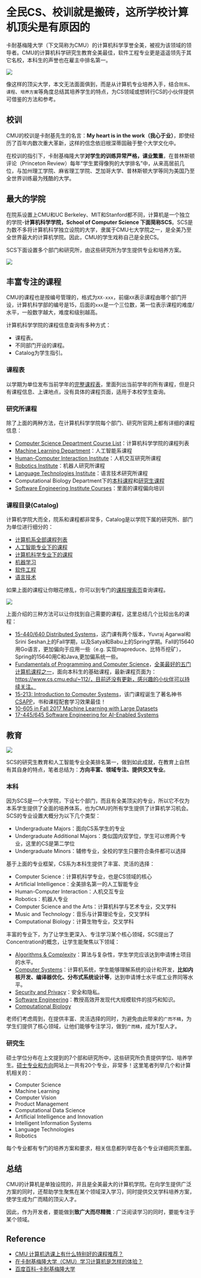 # 全民CS、校训就是搬砖，这所学校计算机顶尖是有原因的
卡耐基梅隆大学（下文简称为CMU）的计算机科学享誉全美，被视为该领域的领导者。CMU的计算机科学研究生教育全美最佳，软件工程专业更是遥遥领先于其它名校，本科生的声誉也在雇主中排名第一。

![](https://raw.githubusercontent.com/adolphlwq/osshub/master/oss/blog/2019/08/cmu_dragon.png)

像这样的顶尖大学，本文无法面面俱到，而是从计算机专业培养入手，结合`院系`、`课程`、`培养方案`等角度总结其培养学生的特点，为CS领域或想转行CS的小伙伴提供可借鉴的方法和参考。

## 校训
CMU的校训是卡耐基先生的名言：**My heart is in the work（我心于业）**，即使经历了百年内数次重大革新，这样的信念依旧根深蒂固融于整个大学文化中。

在校训的指引下，卡耐基梅隆大学**对学生的训练异常严格，课业繁重**，在普林斯顿评论（Princeton Review）每年“学生累得像狗的大学排名”中，从来高居前几位，与加州理工学院、麻省理工学院、芝加哥大学、普林斯顿大学等同为美国乃至全世界训练最为残酷的大学。

## 最大的学院
在院系设置上CMU和UC Berkeley、MIT和Stanford都不同，计算机是一个独立的学院-**计算机科学学院，School of Computer Science 下面简称SCS**。SCS是为数不多将计算机科学独立设院的大学，隶属于CMU七大学院之一，是全美乃至全世界最大的计算机学院。因此，CMU的学生戏称自己是全民CS。

SCS下面设置多个部门和研究所，由这些研究所为学生提供专业和培养方案。

![](https://raw.githubusercontent.com/adolphlwq/osshub/master/oss/blog/2019/08/cmu_cs_arch.png)

## 丰富专注的课程
CMU的课程也是按编号管理的，格式为`XX-xxx`，前缀`XX`表示课程由哪个部门开设，计算机科学部的编号是15，后面的`xxx`是一个三位数，第一位表示课程的难度/水平，一般数字越大，难度和级别越高。

计算机科学学院的课程信息查询有多种方式：
- 课程表。
- 不同部门开设的课程。
- Catalog为学生指引。

### 课程表
以学期为单位发布当前学年的[完整课程表](https://enr-apps.as.cmu.edu/open/SOC/SOCServlet/completeSchedule)，里面列出当前学年的所有课程，但是只有课程信息、上课地点，没有具体的课程页面，适用于本校学生查询。

### 研究所课程
除了上面的两种方法，在计算机科学学院每个部门、研究所官网上都有详细的课程信息：
- [Computer Science Department Course List](https://csd.cmu.edu/course-profiles/csd-course-list)：计算机科学学院的课程列表
- [Machine Learning Department](https://www.ml.cmu.edu/academics/classes.html)：人工智能系课程
- [Human-Computer Interaction Institute](https://hcii.cmu.edu/academics/courses)：人机交互研究所课程
- [Robotics Institute](https://www.ri.cmu.edu/education/courses/)：机器人研究所课程
- [Language Technologies Institute](https://www.lti.cs.cmu.edu/learn)：语言技术研究所课程
- Computational Biology Department下的[本科课程](http://www.cbd.cmu.edu/education/undergraduate-courses/)和[研究生课程](http://www.cbd.cmu.edu/courses-offered/graduate-courses/)
- [Software Engineering Institute Courses](https://www.sei.cmu.edu/education-outreach/courses/index.cfm)：里面的课程偏向培训

### 课程目录(Catalog)
计算机学院大而全，院系和课程都非常多，Catalog是以学院下属的研究所、部门为单位进行细分的：
- [计算机系全部课程列表](http://coursecatalog.web.cmu.edu/schools-colleges/schoolofcomputerscience/courses/)
- [人工智能专业下的课程](http://coursecatalog.web.cmu.edu/schools-colleges/schoolofcomputerscience/artificialintelligence/#curriculumtextcontainer)
- [计算机科学专业下的课程](http://coursecatalog.web.cmu.edu/schools-colleges/schoolofcomputerscience/undergraduatecomputerscience/#bscurriculumtextcontainer)
- [机器学习](http://coursecatalog.web.cmu.edu/schools-colleges/schoolofcomputerscience/addlmajorsminors/#machinelearningminortextcontainer)
- [软件工程](http://coursecatalog.web.cmu.edu/schools-colleges/schoolofcomputerscience/addlmajorsminors/#softwareengineeringminortextcontainer)
- [语言技术](http://coursecatalog.web.cmu.edu/schools-colleges/schoolofcomputerscience/addlmajorsminors/#languagetechnologiesminortextcontainer)

如果上面的课程让你眼花缭乱，你可以到专门的[课程搜索页](http://coursecatalog.web.cmu.edu/course-search/)查询课程。

![](https://raw.githubusercontent.com/adolphlwq/osshub/master/oss/blog/2019/08/cmu_course_search.png)

上面介绍的三种方法可以让你找到自己需要的课程，这里总结几个比较出名的课程：
- [15-440/640 Distributed Systems](https://csd.cmu.edu/course-profiles/15-440_640-distributed-systems)，这门课有两个版本，Yuvraj Agarwal和Srini Seshan上的Fall学期，以及Satya和Babu上的Spring学期。Fall的15640用Go语言，更加偏向于应用一些（e.g. 实现mapreduce、比特币挖矿），Spring的15640用C和Java,更加偏系统一些。
- [Fundamentals of Programming and Computer Science](https://www.cs.cmu.edu/~112n18/)，[全美最好的五门计算机课程之一](https://www.bloomberg.com/news/articles/2015-06-11/five-of-the-best-computer-science-classes-in-the-country)，面向本科生的基础课程，最新课程页面为：https://www.cs.cmu.edu/~112/，目前还没有更新，感兴趣的小伙伴可以持续关注。
- [15-213: Introduction to Computer Systems](https://www.cs.cmu.edu/~213/)，该门课程诞生了著名神书[CSAPP](https://csapp.cs.cmu.edu/)，书和课程配套学习效果最佳！
- [10-605 in Fall 2017 Machine Learning with Large Datasets](http://curtis.ml.cmu.edu/w/courses/index.php/Machine_Learning_with_Large_Datasets_10-605_in_Fall_2017)
- [17-445/645 Software Engineering for AI-Enabled Systems](https://ckaestne.github.io/seai/)

## 教育
![](https://raw.githubusercontent.com/adolphlwq/osshub/master/oss/blog/2019/08/cmu_rank.png)

SCS的研究生教育和人工智能专业全美排名第一，做到如此成就，在教育上自然有其自身的特点，笔者总结为：**方向丰富、领域专注、提供交叉专业**。

### 本科
因为SCS是一个大学院，下设七个部门，而且有全美顶尖的专业，所以它不仅为本系学生提供了全面的培养体系，也为CMU的所有学生提供了计算机学习机会。SCS的专业设置大概分为以下几个类型：
- Undergraduate Majors：面向CS系学生的专业
- Undergraduate Additional Majors：类似国内双学位，学生可以修两个专业，这里的CS是第二学位
- Undergraduate Minors：辅修专业，全校的学生只要符合条件都可以选择

基于上面的专业框架，CS系为本科生提供了丰富、灵活的选择：
- Computer Science：计算机科学专业，也是CS领域的核心
- Artificial Intelligence：全美排名第一的人工智能专业
- Human-Computer Interaction：人机交互专业
- Robotics：机器人专业
- Computer Science and the Arts：计算机科学与艺术专业，交叉学科
- Music and Technology：音乐与计算理论专业，交叉学科
- Computational Biology：计算生物专业，交叉学科

丰富的专业下，为了让学生更深入、专注学习某个核心领域，SCS提出了Concentration的概念，让学生能聚焦以下领域：
- [Algorithms & Complexity](https://csd.cs.cmu.edu/academics/undergraduate/algorithms_complexity_concentration)：算法与复杂性，学生学完应该达到申请博士项目的水平。
- [Computer Systems](https://csd.cs.cmu.edu/academics/undergraduate/computer_systems_concentration)：计算机系统，学生能够理解系统的设计和开发，**比如内核开发、编译器优化、分布式系统设计等**，达到申请博士水平或工业界同等水平。
- [Security and Privacy](https://www.isri.cmu.edu/education/undergrad/secpriv/index.html)：安全和隐私。
- [Software Engineering](https://www.isri.cmu.edu/education/undergrad/swe-concen/index.html)：教授高效开发现代大规模软件的技巧和知识。
- [Computational Biology](http://www.cbd.cmu.edu/education/bs-in-computational-biology/concentration-in-computational-biology/)

老师们考虑周到，在提供丰富、灵活选择的同时，为避免由此带来的`广而不精`，为学生们提供了核心领域，让他们能够专注学习，做到`广而精`，成为T型人才。

### 研究生
硕士学位分布在上文提到的7个部和研究所中，这些研究所负责提供学位、培养学生。[硕士专业和方向](https://www.cs.cmu.edu/masters-programs)网站上一共有20个专业，非常多！这里笔者列举几个和计算机相关的：
- Computer Science
- Machine Learning
- Computer Vision
- Product Management
- Computational Data Science
- Artificial Intelligence and Innovation
- Intelligent Information Systems
- Language Technologies
- Robotics

每个专业都有专门的培养方案和要求，相关信息都列举在各个专业详细网页里面。

## 总结
CMU的计算机是单独设院的，并且是全美最大的计算机学院。在向学生提供广泛方案的同时，还帮助学生聚焦在某个领域深入学习，同时提供交叉学科培养方案，使学生成为广而精的顶尖人才。

因此，作为开发者，要能做到**致广大而尽精微**：广泛阅读学习的同时，要能专注于某个领域。

## Reference
- [CMU 计算机选课上有什么特别好的课程推荐？](https://www.zhihu.com/question/28249230)
- [在卡耐基梅隆大学（CMU）学习计算机是怎样的体验？](https://www.zhihu.com/question/24509290)
- [百度百科-卡耐基梅隆大学](https://baike.baidu.com/item/%E5%8D%A1%E5%86%85%E5%9F%BA%C2%B7%E6%A2%85%E9%9A%86%E5%A4%A7%E5%AD%A6)